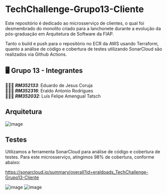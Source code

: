 # TechChallenge-Grupo13-Cliente
Este repositório é dedicado ao microsserviço de clientes, o qual foi desmembrado do monolito criado para a lanchonete durante a evolução da pós-graduação em Arquitetura de Software da FIAP.

Tanto o build e push para o repositório no ECR da AWS usando Terraform, quanto a análise de código e cobertura de testes utilizando SonarCloud são realizados via Github Actions.

## 🖥️ Grupo 13 - Integrantes
🧑🏻‍💻 *<b>RM352133</b>*: Eduardo de Jesus Coruja </br>
🧑🏻‍💻 *<b>RM352316</b>*: Eraldo Antonio Rodrigues </br>
🧑🏻‍💻 *<b>RM352032</b>*: Luís Felipe Amengual Tatsch </br>

## Arquitetura
![image](https://github.com/eraldoads/TechChallenge-Grupo13-Cliente/assets/47857203/cc0b90a4-d8f3-4c77-ad54-2d9038e034ff)


## Testes

Utilizamos a ferramenta SonarCloud para análise de código e cobertura de testes. Para este microsserviço, atingimos 98% de cobertura, conforme abaixo:

https://sonarcloud.io/summary/overall?id=eraldoads_TechChallenge-Grupo13-Cliente

![image](https://github.com/eraldoads/TechChallenge-Grupo13-Cliente/assets/47857203/cf911e32-016a-4429-8122-61bc2085eecb)
![image](https://github.com/eraldoads/TechChallenge-Grupo13-Cliente/assets/47857203/0a5ca248-8be2-449d-99a9-1c28eccd486f)

